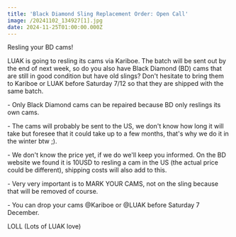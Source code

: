 ```yaml
---
title: 'Black Diamond Sling Replacement Order: Open Call'
image: /20241102_134927[1].jpg
date: 2024-11-25T01:00:00.000Z
---
```


Resling your BD cams!

LUAK is going to resling its cams via Kariboe. The batch will be sent out by the end of next week, so do you also have Black Diamond (BD) cams that are still in good condition but have old slings? Don't hesitate to bring them to Kariboe or LUAK before Saturday 7/12 so that they are shipped with the same batch.

\- Only Black Diamond cams can be repaired because BD only reslings its own cams.

\- The cams will probably be sent to the US, we don't know how long it will take but foresee that it could take up to a few months, that's why we do it in the winter btw ;).

\- We don't know the price yet, if we do we'll keep you informed. On the BD website we found it is 10USD to resling a cam in the US (the actual price could be different), shipping costs will also add to this.

\- Very very important is to MARK YOUR CAMS, not on the sling because that will be removed of course.

\- You can drop your cams @Kariboe or @LUAK before Saturday 7 December.

LOLL (Lots of LUAK love)
